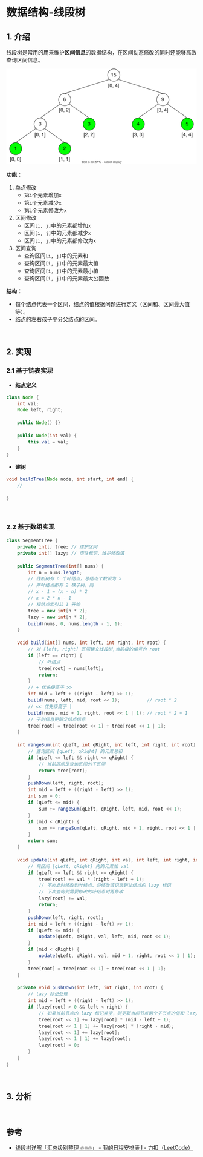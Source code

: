 # 数据结构-线段树


<!--more-->

## 1. 介绍

线段树是常用的用来维护**区间信息**的数据结构，在区间动态修改的同时还能够高效查询区间信息。

<img src="/imgs/线段树/线段树01.svg">

**功能：**

1. 单点修改
    - 第`i`个元素增加`x`
    - 第`i`个元素减少`x`
    - 第`i`个元素修改为`x`
1. 区间修改
    - 区间`[i, j]`中的元素都增加`x`
    - 区间`[i, j]`中的元素都减少`x`
    - 区间`[i, j]`中的元素都修改为`x`
1. 区间查询
    - 查询区间`[i, j]`中的元素和
    - 查询区间`[i, j]`中的元素最大值
    - 查询区间`[i, j]`中的元素最小值
    - 查询区间`[i, j]`中的元素最大公因数

**结构：**

- 每个结点代表一个区间，结点的值根据问题进行定义（区间和、区间最大值等）。
- 结点的左右孩子平分父结点的区间。

<br />

## 2. 实现

### 2.1 基于链表实现

- **结点定义**

```java
class Node {
    int val;
    Node left, right;

    public Node() {}

    public Node(int val) {
        this.val = val;
    }
}
```

- **建树**

```java
void buildTree(Node node, int start, int end) {
    //
    
}
```

<br />

### 2.2 基于数组实现

```java
class SegmentTree {
    private int[] tree; // 维护区间
    private int[] lazy; // 惰性标记，维护修改值

    public SegmentTree(int[] nums) {
        int n = nums.length;
        // 线断树有 n 个叶结点，总结点个数设为 x
        // 非叶结点都有 2 棵子树，则
        // x - 1 = (x - n) * 2
        // x = 2 * n - 1
        // 根结点索引从 1 开始
        tree = new int[n * 2];
        lazy = new int[n * 2];
        build(nums, 0, nums.length - 1, 1);
    }

    void build(int[] nums, int left, int right, int root) {
        // 对 [left, right] 区间建立线段树,当前根的编号为 root
        if (left == right) {
            // 叶结点
            tree[root] = nums[left];
            return;
        }
        // + 优先级高于 >>
        int mid = left + ((right - left) >> 1);
        build(nums, left, mid, root << 1);          // root * 2
        // << 优先级高于 |
        build(nums, mid + 1, right, root << 1 | 1); // root * 2 + 1
        // 子树信息更新父结点信息
        tree[root] = tree[root << 1] + tree[root << 1 | 1];
    }

    int rangeSum(int qLeft, int qRight, int left, int right, int root) {
        // 查询区间 [qLeft, qRight] 的元素总和
        if (qLeft <= left && right <= qRight) {
            // 当前区间是查询区间的子区间
            return tree[root];
        }
        pushDown(left, right, root);
        int mid = left + ((right - left) >> 1);
        int sum = 0;
        if (qLeft <= mid) {
            sum += rangeSum(qLeft, qRight, left, mid, root << 1);
        }
        if (mid < qRight) {
            sum += rangeSum(qLeft, qRight, mid + 1, right, root << 1 | 1);
        }
        return sum;
    }

    void update(int qLeft, int qRight, int val, int left, int right, int root) {
        // 将区间 [qLeft, qRight] 内的元素加 val
        if (qLeft <= left && right <= qRight) {
            tree[root] += val * (right - left + 1);
            // 不必此时修改到叶结点，将修改值记录到父结点的 lazy 标记
            // 下次查询到需要修改的叶结点时再修改
            lazy[root] += val;
            return;
        }
        pushDown(left, right, root);
        int mid = left + ((right - left) >> 1);
        if (qLeft <= mid) {
            update(qLeft, qRight, val, left, mid, root << 1);
        }
        if (mid < qRight) {
            update(qLeft, qRight, val, mid + 1, right, root << 1 | 1);
        }
        tree[root] = tree[root << 1] + tree[root << 1 | 1];
    }

    private void pushDown(int left, int right, int root) {
        // lazy 标记处理
        int mid = left + ((right - left) >> 1);
        if (lazy[root] > 0 && left < right) {
            // 如果当前节点的 lazy 标记非空，则更新当前节点两个子节点的值和 lazy 标记
            tree[root << 1] += lazy[root] * (mid - left + 1);
            tree[root << 1 | 1] += lazy[root] * (right - mid);
            lazy[root << 1] += lazy[root];
            lazy[root << 1 | 1] += lazy[root];
            lazy[root] = 0;
        }
    }
}
```

<br />

## 3. 分析

<br />

## 参考

- [线段树详解「汇总级别整理 🔥🔥🔥」 - 我的日程安排表 I - 力扣（LeetCode）](https://leetcode.cn/problems/my-calendar-i/solution/by-lfool-xvpv/)

